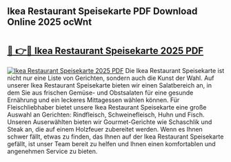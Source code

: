 ## Ikea Restaurant Speisekarte PDF Download Online 2025 ocWnt

# <h2><a href="http://gc5y62.nevu.top/?p=Ikea+Restaurant+Speisekarte">🔗 👉🔴 Ikea Restaurant Speisekarte 2025 PDF</a></h2>

[![Ikea Restaurant Speisekarte 2025 PDF](https://i.imgur.com/dBaPXMq.png)](http://gc5y62.nevu.top/?p=Ikea+Restaurant+Speisekarte)
Die Ikea Restaurant Speisekarte ist nicht nur eine Liste von Gerichten, sondern auch die Kunst der Wahl. Auf unserer Ikea Restaurant Speisekarte bieten wir einen Salatbereich an, in dem Sie aus frischen Gemüse- und Obstsalaten für eine gesunde Ernährung und ein leckeres Mittagessen wählen können. Für Fleischliebhaber bietet unsere Ikea Restaurant Speisekarte eine große Auswahl an Gerichten: Rindfleisch, Schweinefleisch, Huhn und Fisch. Unseren Auserwählten bieten wir Gourmet-Gerichte wie Schaschlik und Steak an, die auf einem Holzfeuer zubereitet werden. Wenn es Ihnen schwer fällt, etwas zu finden, das Ihnen auf der Ikea Restaurant Speisekarte gefällt, ist unser Team bereit zu helfen und Ihnen einen komfortablen und angenehmen Service zu bieten.

